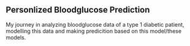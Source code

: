 ## Personlized Bloodglucose Prediction

My journey in analyzing bloodglucose data of a type 1 diabetic patient, modelling this data and making predicition based on this model/these models.

